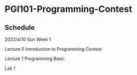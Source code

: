 # PGI101-Programming-Contest
## Schedule 
2022/4/10 Sun Week 1

Lecture 0 Introduction to Programming Contest

Lecture 1 Programming Basic
              
Lab 1     
